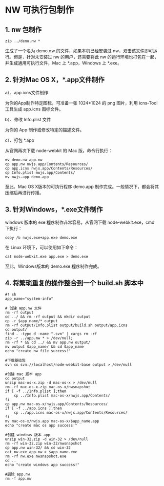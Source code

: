 # NW 可执行包制作

## 1. nw 包制作

    zip ../demo.nw *

生成了一个名为 demo.nw 的文件，如果本机已经安装过 nw，双击该文件即可运行。但是，针对未安装过 nw 的用户，还需要将此 nw 的运行环境也打包在一起，并生成通用可执行文件，Mac 上 *.app，Windows 上 *.exe。

## 2. 针对Mac OS X，*.app文件制作

a）、app.icns文件制作

为你的App制作特定图标，可准备一张 1024*1024 的 png 图片，利用 icns-Tool 工具生成 app.icns 图标文件。

b）、修改 Info.plist 文件

为你的 App 制作或修改特定的描述文件。

c）、打包 *.app

从官网再次下载 node-webkit 的 Mac 版，命令行执行：

    mv demo.nw app.nw
    cp app.nw nwjs.app/Contents/Resources/
    cp app.icns nwjs.app/Contents/Resources/
    cp Info.plist nwjs.app/Contents/
    mv nwjs.app demo.app

至此，Mac OS X版本的可执行程序 demo.app 制作完成。一般情况下，都会将其压缩后再进行传播。

## 3. 针对Windows，*.exe文件制作

windows 版本的 exe 程序制作非常容易，从官网下载 node-webkit.exe，cmd 下执行：

    copy /b nwjs.exe+app.exe demo.exe

在 Linux 环境下，可以使用如下命令：

    cat node-webkit.exe app.exe > demo.exe

至此，Windows版本的 demo.exe 程序制作完成。

## 4. 将繁琐重复的操作整合到一个 build.sh 脚本中

    #! sh
    app_name="system-info"
      
    # 创建 app.nw 文件
    rm -rf output
    cd ../ && rm -rf output && mkdir output
    cp -r $app_name/* output
    rm -rf output/Info.plist output/build.sh output/app.icns
    cd output/
    find . -type d -name ".svn" | xargs rm -rf
    zip -r ../app.nw * > /dev/null;
    rm -rf * && cd ../ && mv app.nw output/
    mv output $app_name/ && cd $app_name
    echo "create nw file success!"
      
    #下载基础包
    svn co svn://localhost/node-webkit-base output > /dev/null
      
    #创建 mac 版本 app
    cd output
    unzip mac-os-x.zip -d mac-os-x > /dev/null
    rm -rf mac-os-x.zip mac-os-x/nwsnapshot
    if [ -f ../Info.plist ];then
        cp ../Info.plist mac-os-x/nwjs.app/Contents/
    fi
    cp app.nw mac-os-x/nwjs.app/Contents/Resources/
    if [ -f ../app.icns ];then
        cp ../app.icns mac-os-x/nwjs.app/Contents/Resources/
    fi
    mv mac-os-x/nwjs.app mac-os-x/$app_name.app
    echo "create mac os app success!"
      
    #创建 windows 版本 app
    unzip win-32.zip -d win-32 > /dev/null
    rm -rf win-32.zip win-32/nwsnapshot
    cp app.nw win-32/ && cd win-32
    cat nw.exe app.nw > $app_name.exe
    rm -rf nw.exe nwsnapshot.exe
    cd ..
    echo "create windows app success!"
      
    #删除 app.nw
    rm -f app.nw


